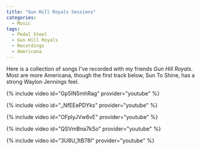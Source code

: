 ```yaml
---
title: "Gun Hill Royals Sessions"
categories:
  - Music
tags:
  - Pedal Steel
  - Gun Hill Royals
  - Recordings
  - Americana
---
```


Here is a collection of songs I've recorded with my friends *Gun Hill Royals*. Most are more Americana, though the first track below, Sun To Shine, has a strong Waylon Jennings feel.

{% include video id="Gp5IN5mhRag" provider="youtube" %}

{% include video id="_NfEEePDYks" provider="youtube" %}

{% include video id="OFplyJVw6vE" provider="youtube" %}

{% include video id="QSVmBna7kSo" provider="youtube" %}

{% include video id="3U8U_1tB78I" provider="youtube" %}
